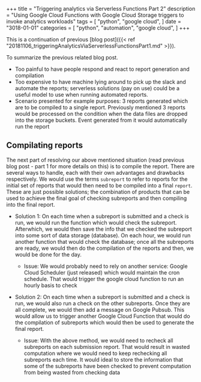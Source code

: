 +++
title = "Triggering analytics via Serverless Functions Part 2"
description = "Using Google Cloud Functions with Google Cloud Storage triggers to invoke analytics workloads"
tags = [
    "python",
    "google cloud",
]
date = "3018-01-01"
categories = [
    "python",
    "automation",
    "google cloud",
]
+++

This is a continuation of previous [blog post]({{< ref "20181106_triggeringAnalyticsViaServerlessFunctionsPart1.md" >}}).

To summarize the previous related blog post.

- Too painful to have people respond and react to report generation and compilation
- Too expensive to have machine lying around to pick up the slack and automate the reports; serverless solutions (pay on use) could be a useful model to use when running automated reports.
- Scenario presented for example purposes: 3 reports generated which are to be compiled to a single report. Previously mentioned 3 reports would be processed on the condition when the data files are dropped into the storage buckets. Event generated from it would automatically run the report

## Compilating reports

The next part of resolving our above mentioned situation (read previous blog post - part 1 for more details on this) is to compile the report. There are several ways to handle, each with their own advantages and drawbacks respectively. We would use the terms `subreport` to refer to reports for the initial set of reports that would then need to be compiled into a final `report`. These are just possible solutions; the combination of products that can be used to achieve the final goal of checking subreports and then compiling into the final report.

- Solution 1: On each time when a subreport is submitted and a check is run, we would run the function which would check the subreport. Afterwhich, we would then save the info that we checked the subreport into some sort of data storage (database). On each hour, we would run another function that would check the database; once all the subreports are ready, we would then do the compilation of the reports and then, we would be done for the day.

  - Issue: We would probably need to rely on another service: Google Cloud Scheduler (just released) which would maintain the cron schedule. That would trigger the google cloud function to run an hourly basis to check

- Solution 2: On each time when a subreport is submitted and a check is run, we would also run a check on the other subreports. Once they are all complete, we would then add a message on Google Pubsub. This would allow us to trigger another Google Cloud Function that would do the compilation of subreports which would then be used to generate the final report.
  - Issue: With the above method, we would need to recheck all subreports on each submission report. That would result in wasted computation where we would need to keep rechecking all subreports each time. It would ideal to store the information that some of the subreports have been checked to prevent computation from being wasted from checking data
